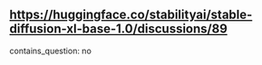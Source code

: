 ## https://huggingface.co/stabilityai/stable-diffusion-xl-base-1.0/discussions/89

contains_question: no